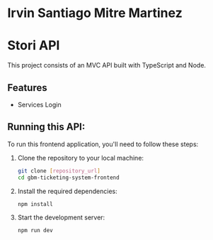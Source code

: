 # Irvin Santiago Mitre Martinez

# Stori API

This project consists of an MVC API built with TypeScript and Node.

## Features
- Services Login

## Running this API:
To run this frontend application, you'll need to follow these steps:

1. Clone the repository to your local machine:

   ```bash
   git clone [repository_url]
   cd gbm-ticketing-system-frontend
   ```

2. Install the required dependencies:

   ```bash
   npm install
   ```

3. Start the development server:

    ```bash
    npm run dev
    ```
